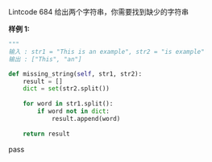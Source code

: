 Lintcode 684
给出两个字符串，你需要找到缺少的字符串

**样例 1:**

```python
"""
输入 : str1 = "This is an example", str2 = "is example"
输出 : ["This", "an"]
```


```python
def missing_string(self, str1, str2):
	result = []
	dict = set(str2.split())
	
	for word in str1.split():
		if word not in dict:
			result.append(word)
			
	return result
```
pass